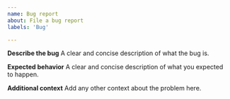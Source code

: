 ```yaml
---
name: Bug report
about: File a bug report
labels: 'Bug'

---
```


**Describe the bug**
A clear and concise description of what the bug is.

**Expected behavior**
A clear and concise description of what you expected to happen.

**Additional context**
Add any other context about the problem here.

